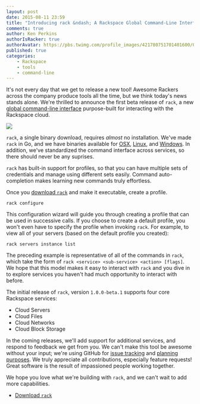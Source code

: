 ```yaml
---
layout: post
date: 2015-08-11 23:59
title: "Introducing rack &ndash; A Rackspace Global Command-Line Interface"
comments: true
author: Ken Perkins
authorIsRacker: true
authorAvatar: https://pbs.twimg.com/profile_images/421780751701401600/0YpuLSd3_400x400.jpeg
published: true
categories:
    - Rackspace
    - tools
    - command-line
---
```


It's not every day that we get to release a new tool! Awesome Rackers across the company produce tools all the time, but we think today's news stands alone. We're thrilled to announce the first beta release of `rack`, a new [global command-line interface](https://developer.rackspace.com/docs/rack-cli) purpose-built for interacting with the Rackspace cloud.

<img class="blog-post" src="{% asset_path 2015-08-11-introducing-rack-global-cli/rack.gif %}"/>

<!-- more -->

`rack`, a single binary download, requires _almost_ no installation. We've made `rack` in Go, and we have binaries available for [OSX](https://ec4a542dbf90c03b9f75-b342aba65414ad802720b41e8159cf45.ssl.cf5.rackcdn.com/1.0.0-beta.1/Darwin/amd64/rack), [Linux](https://ec4a542dbf90c03b9f75-b342aba65414ad802720b41e8159cf45.ssl.cf5.rackcdn.com/1.0.0-beta.1/Linux/amd64/rack), and [Windows](https://ec4a542dbf90c03b9f75-b342aba65414ad802720b41e8159cf45.ssl.cf5.rackcdn.com/1.0.0-beta.1/Windows/amd64/rack.exe). In addition, we've standardized the command interface across services, so there should never be any suprises.

`rack` has built-in support for profiles, so that you can have multiple sets of credentials and manage using different sets easily. Command auto-completion makes learning new commands truly effortless.

Once you [download `rack`](https://developer.rackspace.com/docs/rack-cli) and make it executable, create a profile.

```
rack configure
```

This configuration wizard will guide you through creating a profile that can be used in successive calls. If you choose to create a default profile, you won't even have to specify the profile when invoking `rack`. For example, to view all of your servers (based on the default profile you created):

```
rack servers instance list
```

The preceding example is representative of all of the commands in `rack`, which take the form of `rack <service> <sub-service> <action> [flags]`. We hope that this model makes it easy to interact with `rack` and you dive in to explore services you haven't had much opportunity to interact with before.

The initial release of `rack`, version `1.0.0-beta.1` supports four core Rackspace services:

- Cloud Servers
- Cloud Files
- Cloud Networks
- Cloud Block Storage

In the coming releases, we'll add support for additional services, and respond to feedback we get from you. We can't make this tool be awesome without your input; we're using GitHub for [issue tracking](https://github.com/rackspace/rack/issues) and [planning purposes](https://github.com/rackspace/rack/milestones). We truly appreciate all contributions, especially feature requests! Great software is the result of impassioned people working together.

We hope you love what we're building with `rack`, and we can't wait to add more capabilities.

- [Download `rack`](https://developer.rackspace.com/docs/rack-cli/#quickstart)
